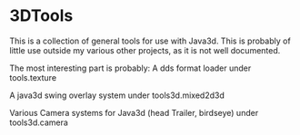 3DTools
====

This is a collection of general tools for use with Java3d. This is probably of little use outside my various other projects, as it is not well documented.

The most interesting part is probably:
A dds format loader under tools.texture 

A java3d swing overlay system under tools3d.mixed2d3d

Various Camera systems for Java3d (head Trailer, birdseye) under tools3d.camera
